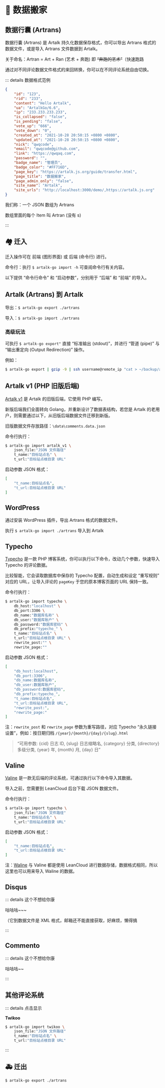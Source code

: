 # 🛬 数据搬家

## 数据行囊 (Artrans)

数据行囊 (Artrans) 是 Artalk 持久化数据保存格式，你可以导出 Artrans 格式的数据文件，或是导入 Artrans 文件数据到 Artalk。

关于命名：Artran = Art + Ran (艺术 + 奔跑) 即 ~~“奔跑的艺术”~~（快速跑路

通过对不同评论数据文件格式的来回转换，你可以在不同评论系统自由切换。

::: details 数据格式范例

```json
{
    "id": "123", 
    "rid": "233", 
    "content": "Hello Artalk", 
    "ua": "ArtalkGo/6.6", 
    "ip": "233.233.233.233",
    "is_collapsed": "false", 
    "is_pending": "false", 
    "vote_up": "666", 
    "vote_down": "0", 
    "created_at": "2021-10-28 20:50:15 +0800 +0800", 
    "updated_at": "2021-10-28 20:50:15 +0800 +0800", 
    "nick": "qwqcode", 
    "email": "qwqcode@github.com", 
    "link": "https://qwqaq.com", 
    "password": "", 
    "badge_name": "管理员", 
    "badge_color": "#FF716D", 
    "page_key": "https://artalk.js.org/guide/transfer.html", 
    "page_title": "数据搬家", 
    "page_admin_only": "false", 
    "site_name": "Artalk",
    "site_urls": "http://localhost:3000/demo/,https://artalk.js.org"
}
```

我们称：一个 JSON 数组为 Artrans

数组里面的每个 Item 叫 Artran (没有 s)

:::


## 🏘 迁入

迁入操作可在 前端 (图形界面) 或 后端 (命令行) 进行。

命令行：执行 `$ artalk-go import -h` 可查阅命令行有关内容。

以下提供 “命令行命令” 和 “启动参数”，分别用于 “后端” 和 “前端” 的导入。

## Artalk (Artrans) 到 Artalk

导出：`$ artalk-go export ./artrans`

导入：`$ artalk-go import ./artrans`

### 高级玩法

可执行 `$ artalk-go export"` 直接 “标准输出 (stdout)”，并进行 “管道 (pipe)” 与 “输出重定向 (Output Redirection)” 操作。

例如：

```sh
$ artalk-go export | gzip -9 | ssh username@remote_ip "cat > ~/backup/artrans.gz"
```

## Artalk v1 (PHP 旧版后端)

[Artalk v1](https://github.com/ArtalkJS/ArtalkPHP) 是 Artalk 的旧版后端，它使用 PHP 编写。

新版后端我们全面转向 Golang，并重新设计了数据表结构，若您是 Artalk 的老用户，则需要通过以下，从旧版后端数据文件迁移到新版。

旧版数据文件存放路径：`\data\comments.data.json`

命令行执行：

```sh
$ artalk-go import artalk_v1 \
    json_file:"JSON 文件路径"
    t_name:"目标站点名" \
    t_url:"目标站点根目录 URL"
```

启动参数 JSON 格式：

```json
[
    "t_name:目标站点名",
    "t_url:目标站点根目录 URL"
]
```

## WordPress

通过安装 WordPress 插件，导出 Artrans 格式的数据文件。

执行 `$ artalk-go import ./artrans` 导入到 Artalk

## Typecho

[Typecho](http://typecho.org/) 是一款 PHP 博客系统，你可以执行以下命令，改动几个参数，快速导入 Typecho 的评论数据。

比较智能，它会读取数据库中保存的 Typecho 配置，自动生成和设定 “重写规则” 对应的 URL，让导入评论的 `pageKey` 于您的原本博客页面的 URL 保持一致。

命令行执行：

```sh
$ artalk-go import typecho \
    db_host:"localhost" \
    db_port:3306 \
    db_name:"数据库名称" \
    db_user:"数据库账户" \
    db_password:"数据库密码" \
    db_prefix:"typecho_" \
    t_name:"目标站点名" \
    t_url:"目标站点根目录 URL" \
    rewrite_post:"" \
    rewrite_page:""
```

启动参数 JSON 格式：

```json
[
    "db_host:localhost",
    "db_port:3306",
    "db_name:数据库名称",
    "db_user:数据库账户",
    "db_password:数据库密码",
    "db_prefix:typecho_",
    "t_name:目标站点名",
    "t_url:目标站点根目录 URL",
    "rewrite_post:",
    "rewrite_page:"
]
```

注：`rewrite_post` 和 `rewrite_page` 参数为重写路径，对应 Typecho “永久链接设置”，例如：按日期归档 `/{year}/{month}/{day}/{slug}.html`

> “可用参数: {cid} 日志 ID, {slug} 日志缩略名, {category} 分类, {directory} 多级分类, {year} 年, {month} 月, {day} 日”

## Valine

[Valine](https://github.com/xCss/Valine) 是一款无后端的评论系统，可通过执行以下命令导入其数据。

导入之前，您需要到 LeanCloud 后台下载 JSON 数据文件。

命令行执行：

```sh
$ artalk-go import typecho \
    json_file:"JSON 文件路径"
    t_name:"目标站点名" \
    t_url:"目标站点根目录 URL"
```

启动参数 JSON 格式：

```json
[
    "t_name:目标站点名",
    "t_url:目标站点根目录 URL"
]
```

注：[Waline](https://waline.js.org/) 与 Valine 都是使用 LeanCloud 进行数据存储，数据格式相同，所以这里也可以用来导入 Waline 的数据。

## Disqus

::: details 这个不想给你康

咕咕咕~~~

（它到数据文件是 XML 格式，邮箱还不能直接获取，好麻烦，懒得搞

:::

## Commento

::: details 这个不想给你康

咕咕咕~~

:::

## 其他评论系统

::: details 点击显示

**Twikoo**

```sh
$ artalk-go import twikoo \
    json_file:"JSON 文件路径"
    t_name:"目标站点名" \
    t_url:"目标站点根目录 URL"
```

:::

## 🚑 迁出

`$ artalk-go export ./artrans`
